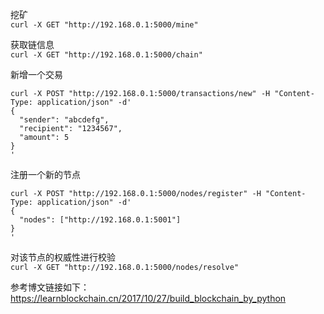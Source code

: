 挖矿  
`curl -X GET "http://192.168.0.1:5000/mine"`


获取链信息  
`curl -X GET "http://192.168.0.1:5000/chain"`


新增一个交易  
```
curl -X POST "http://192.168.0.1:5000/transactions/new" -H "Content-Type: application/json" -d'
{
  "sender": "abcdefg",
  "recipient": "1234567",
  "amount": 5
}
'
```


注册一个新的节点  
```
curl -X POST "http://192.168.0.1:5000/nodes/register" -H "Content-Type: application/json" -d'
{
  "nodes": ["http://192.168.0.1:5001"]
}
'
```


对该节点的权威性进行校验  
`curl -X GET "http://192.168.0.1:5000/nodes/resolve"`



参考博文链接如下：  
https://learnblockchain.cn/2017/10/27/build_blockchain_by_python

